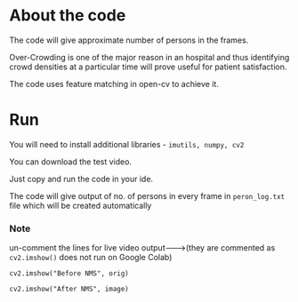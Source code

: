 # About the code

The code will give approximate number of persons in the frames.

Over-Crowding is one of the major reason in an hospital and thus identifying crowd densities at a particular time will prove useful for patient satisfaction.

The code uses feature matching in open-cv to achieve it.

# Run

You will need to install additional libraries - ` imutils, numpy, cv2 `

You can download the test video.

Just copy and run the code in your ide.

The code will give output of no. of persons in every frame in `peron_log.txt` file which will be created automatically

### Note

un-comment the lines for live video output--->(they are commented as `cv2.imshow()` does not run on Google Colab)
```
cv2.imshow("Before NMS", orig)

cv2.imshow("After NMS", image)
```
